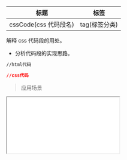 | 标题                  | 标签          |
| --------------------- | ------------- |
| cssCode(css 代码段名) | tag(标签分类) |

解释 css 代码段的用处。

- 分析代码段的实现思路。

```html
//html代码
```

```css
//css代码
```

> 应用场景

<!-- demo示例代码-->
<iframe src="codes/css/html/xxx.html"></iframe>
